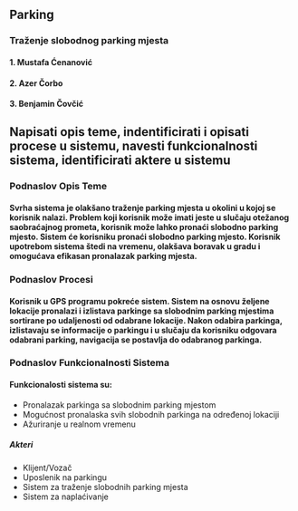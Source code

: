 ## Parking

### Traženje slobodnog parking mjesta

#### 1. Mustafa Ćenanović
#### 2. Azer Čorbo
#### 3. Benjamin Čovčić

## Napisati opis teme, indentificirati i opisati procese u sistemu, navesti funkcionalnosti sistema, identificirati aktere u sistemu

### Podnaslov Opis Teme

#### Svrha sistema je olakšano traženje parking mjesta u okolini u kojoj se korisnik nalazi. Problem koji korisnik može imati jeste u slučaju otežanog saobraćajnog prometa, korisnik može lahko pronaći slobodno parking mjesto. Sistem će korisniku pronaći slobodno parking mjesto. Korisnik upotrebom sistema štedi na vremenu, olakšava boravak u gradu i omogućava efikasan pronalazak parking mjesta.

### Podnaslov Procesi

#### Korisnik u GPS programu pokreće sistem. Sistem na osnovu željene lokacije pronalazi i izlistava parkinge sa slobodnim parking mjestima sortirane po udaljenosti od odabrane lokacije. Nakon odabira parkinga, izlistavaju se informacije o parkingu i u slučaju da korisniku odgovara odabrani parking, navigacija se postavlja do odabranog parkinga.

### Podnaslov Funkcionalnosti Sistema

#### Funkcionalosti sistema su:
- Pronalazak parkinga sa slobodnim parking mjestom
- Mogućnost pronalaska svih slobodnih parkinga na određenoj lokaciji
- Ažuriranje u realnom vremenu

##### Akteri
- Klijent/Vozač
- Uposlenik na parkingu
- Sistem za traženje slobodnih parking mjesta
- Sistem za naplaćivanje


